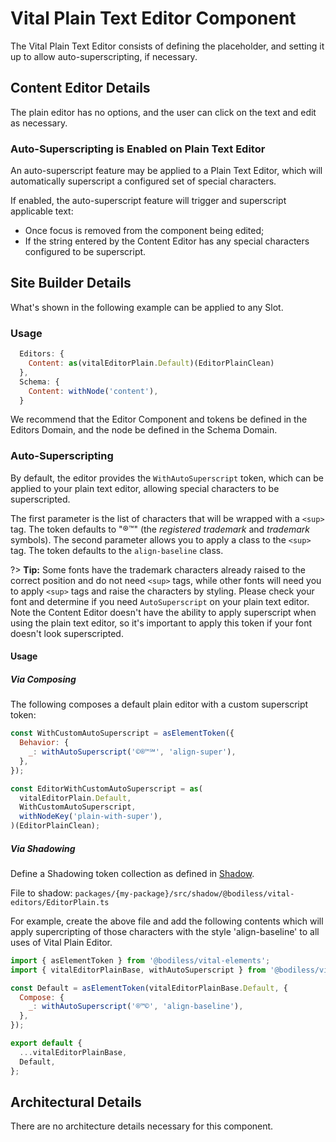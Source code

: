 # Vital Plain Text Editor Component

The Vital Plain Text Editor consists of defining the placeholder, and setting it up to allow
auto-superscripting, if necessary.

## Content Editor Details

The plain editor has no options, and the user can click on the text and edit as necessary.

### Auto-Superscripting is Enabled on Plain Text Editor

An auto-superscript feature may be applied to a Plain Text Editor, which will automatically
superscript a configured set of special characters.

If enabled, the auto-superscript feature will trigger and superscript applicable text:

- Once focus is removed from the component being edited;
- If the string entered by the Content Editor has any special characters configured to be
  superscript.

## Site Builder Details

What's shown in the following example can be applied to any Slot.

### Usage

```js
  Editors: {
    Content: as(vitalEditorPlain.Default)(EditorPlainClean)
  },
  Schema: {
    Content: withNode('content'),
  }
```

We recommend that the Editor Component and tokens be defined in the Editors Domain, and the node be
defined in the Schema Domain.

### Auto-Superscripting

By default, the editor provides the `WithAutoSuperscript` token, which can be applied to your plain
text editor, allowing special characters to be superscripted.

The first parameter is the list of characters that will be wrapped with a `<sup>` tag. The token
defaults to "®™" (the _registered trademark_ and _trademark_ symbols). The second parameter allows
you to apply a class to the `<sup>` tag. The token defaults to the `align-baseline` class.

?> **Tip:** Some fonts have the trademark characters already raised to the correct position and do
not need `<sup>` tags, while other fonts will need you to apply `<sup>` tags and raise the
characters by styling. Please check your font and determine if you need `AutoSuperscript` on your
plain text editor. Note the Content Editor doesn't have the ability to apply superscript when using
the plain text editor, so it's important to apply this token if your font doesn't look
superscripted.

#### Usage

##### Via Composing
The following composes a default plain editor with a custom superscript token:

```js
const WithCustomAutoSuperscript = asElementToken({
  Behavior: {
    _: withAutoSuperscript('©®™℠', 'align-super'),
  },
});

const EditorWithCustomAutoSuperscript = as(
  vitalEditorPlain.Default,
  WithCustomAutoSuperscript,
  withNodeKey('plain-with-super'),
)(EditorPlainClean);
```

##### Via Shadowing

Define a Shadowing token collection as defined in [Shadow](../VitalElements/Shadow).

File to shadow: `packages/{my-package}/src/shadow/@bodiless/vital-editors/EditorPlain.ts`

For example, create the above file and add the following contents which will
apply supercripting of those characters with the style 'align-baseline' to all
uses of Vital Plain Editor.

  ```js
  import { asElementToken } from '@bodiless/vital-elements';
  import { vitalEditorPlainBase, withAutoSuperscript } from '@bodiless/vital-editors';

  const Default = asElementToken(vitalEditorPlainBase.Default, {
    Compose: {
      _: withAutoSuperscript('®™©', 'align-baseline'),
    },
  });

  export default {
    ...vitalEditorPlainBase,
    Default,
  };
  ```

## Architectural Details

There are no architecture details necessary for this component.
